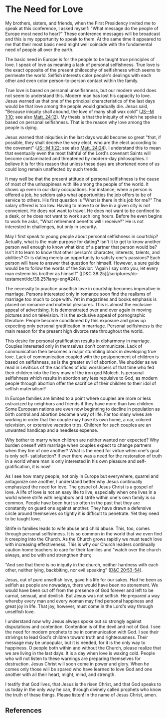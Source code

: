 # The Need for Love

My brothers, sisters, and friends, when the First Presidency invited me to
speak at this conference, I asked myself: "What message do the people of
Europe most need to hear?" These conference messages will be broadcast and
this is my opportunity to speak to them. At the same time it appeared to me
that their most basic need might well coincide with the fundamental need of
people all over the earth.

The basic need in Europe is for the people to be taught true principles of
love. I speak of love as meaning a lack of personal selfishness. True love is
the exact opposite of the present philosophy of selfishness which seems to
permeate the world. Selfish interests color people's dealings with each other
and even color person-to-person contact within the family.

True love is based on personal unselfishness, but our modern world does not
seem to understand this. Modern man has lost his capacity to love. Jesus
warned us that one of the principal characteristics of the last days would be
that love among the people would gradually die. Jesus said, "Because iniquity
shall abound, the love of many shall wax cold" ([JS--M
1:10](/scriptures/pgp/js-m/1.10?lang=eng#9); see also [Matt.
24:12](/scriptures/nt/matt/24.12?lang=eng#11)). My thesis is that the iniquity
of which he spoke is based on personal selfishness. That is the reason why
love among the people is dying.

Jesus warned that iniquities in the last days would become so great "that, if
possible, they shall deceive the very elect, who are the elect according to
the covenant" ([JS--M 1:22](/scriptures/pgp/js-m/1.22?lang=eng#21); see also
[Matt. 24:24](/scriptures/nt/matt/24.24?lang=eng#23)). I understand this to
mean that eventually even the most faithful of the Lord's covenant Saints will
become contaminated and threatened by modern-day philosophies. I believe it is
for this reason that unless these days are shortened none of us could long
remain unaffected by such trends.

It may well be that the present attitude of personal selfishness is the cause
of most of the unhappiness with life among the people of the world. It shows
up even in our daily occupations. For instance, when a person is offered a
job, he seldom asks what opportunities the job offers to be of service to
others. His first question is "What is there in this job for me?" The salary
offered is too low. Having to move to or live in a given city is not
convenient. He does not want to travel. He does not want to be confined to a
desk, or he does not want to work such long hours. Before he even begins to
work he asks, "What retirement benefits will I receive?" He is not interested
in challenges, but only in security.

May I first speak to young people about personal selfishness in courtship?
Actually, what is the main purpose for dating? Isn't it to get to know another
person well enough to know what kind of a partner that person would be? Isn't
it to learn to know that other person's character, interests, talents, and
abilities? Or is dating merely an opportunity to satisfy one's passions? Each
person will have to answer that question for himself. However, a sure guide
would be to follow the words of the Savior: "Again I say unto you, let every
man esteem his brother as himself" ([D&amp;C 38:25](/scriptures/dc-
testament/dc/38.25?lang=eng#24)).

The necessity to practice unselfish love in courtship becomes imperative in
marriage. Persons interested only in romance soon find the realisms of
marriage too much to cope with. Yet in magazines and books emphasis is placed
on romance and material pleasures. This is almost the exclusive appeal of
advertising. It is demonstrated over and over again in moving pictures and on
television. It is the exclusive appeal of pornographic literature. People
become conditioned by this exposure and grow up expecting only personal
gratification in marriage. Personal selfishness is the main reason for the
present high divorce rate throughout the world.

This desire for personal gratification results in disharmony in marriage.
Couples interested only in themselves don't communicate. Lack of communication
then becomes a major stumbling block in developing true love. Lack of
communication coupled with the postponement of children is based on
selfishness, as is the greater evil of abortion. We shudder as we read in
Leviticus of the sacrifices of idol worshipers of that time who fed their
children into the fiery maw of the iron god Molech. Is personal selfishness
which results in abortion any less repulsive to God, as modern people through
abortion offer the sacrifice of their children to their idol of selfish
materialism?

In Europe families are limited to a point where couples are more or less
ostracized by neighbors and friends if they have more than two children. Some
European nations are even now beginning to decline in population as birth
control and abortion become a way of life. Far too many wives are working in
order that the couple may have its own home, a car, colored television, or
extensive vacation trips. Children for such couples are an unwanted handicap
and a needless expense.

Why bother to marry when children are neither wanted nor expected? Why burden
oneself with marriage when couples expect to change partners when they tire of
one another? What is the need for virtue when one's goal is only self-
satisfaction? If ever there was a need for the restoration of truth in a world
where man is only interested in his own pleasure and self-gratification, it is
now!

As I see how many people, not only in Europe but everywhere, quarrel and
antagonize one another, I understand better why Jesus continually emphasized
the need for love. The gospel of Jesus Christ is a gospel of love. A life of
love is not an easy life to live, especially when one lives in a world where
strife with neighbors and strife within one's own family is so common. People
have been hurt so often in the past that they are constantly on guard one
against another. They have drawn a defensive circle around themselves so
tightly it is difficult to penetrate. Yet they need to be taught love.

Strife in families leads to wife abuse and child abuse. This, too, comes
through personal selfishness. It is so common in the world that we even find
it creeping into the Church. As the Church grows rapidly we must teach love
with increasing effectiveness. This is why our Church leaders continually
caution home teachers to care for their families and "watch over the church
always, and be with and strengthen them;

"And see that there is no iniquity in the church, neither hardness with each
other, neither lying, backbiting, nor evil speaking" ([D&amp;C
20:53-54](/scriptures/dc-testament/dc/20.53-54?lang=eng#52)).

Jesus, out of pure unselfish love, gave his life for our sakes. Had he been as
selfish as people are nowadays, there would have been no atonement. We would
have been cut off from the presence of God forever and left to be carnal,
sensual, and devilish. But Jesus was not selfish. He prepared a way whereby
every man and every woman may find personal happiness and great joy in life.
That joy, however, must come in the Lord's way through unselfish love.

I understand now why Jesus always spoke out so strongly against disputations
and contention. Contention is of the devil and not of God. I see the need for
modern prophets to be in communication with God. I see their strivings to lead
God's children toward truth and righteousness. Their message may be unpopular,
but it is needed, for it is the only way to happiness. O people both within
and without the Church, please realize that we are living in the last days. It
is a day when love is waxing cold. People who will not listen to these
warnings are preparing themselves for destruction. Jesus Christ will soon come
in power and glory. When he comes only those will be spared who have learned
to love God and one another with all their heart, might, mind, and strength.

I testify that God lives, that Jesus is the risen Christ, and that God speaks
to us today in the only way he can, through divinely called prophets who know
the truth of these things. Please listen! In the name of Jesus Christ, amen.

## References

